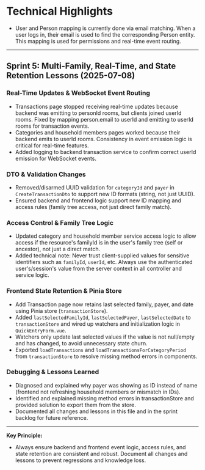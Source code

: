 # Technical Highlights

- User and Person mapping is currently done via email matching. When a user logs in, their email is used to find the corresponding Person entity. This mapping is used for permissions and real-time event routing.

---

## Sprint 5: Multi-Family, Real-Time, and State Retention Lessons (2025-07-08)

### Real-Time Updates & WebSocket Event Routing
- Transactions page stopped receiving real-time updates because backend was emitting to personId rooms, but clients joined userId rooms. Fixed by mapping person.email to userId and emitting to userId rooms for transaction events.
- Categories and household members pages worked because their backend emits to userId rooms. Consistency in event emission logic is critical for real-time features.
- Added logging to backend transaction service to confirm correct userId emission for WebSocket events.

### DTO & Validation Changes
- Removed/disarmed UUID validation for `categoryId` and `payer` in `CreateTransactionDto` to support new ID formats (string, not just UUID).
- Ensured backend and frontend logic support new ID mapping and access rules (family tree access, not just direct family match).

### Access Control & Family Tree Logic
- Updated category and household member service access logic to allow access if the resource's familyId is in the user's family tree (self or ancestor), not just a direct match.
- Added technical note: Never trust client-supplied values for sensitive identifiers such as `familyId`, `userId`, etc. Always use the authenticated user's/session's value from the server context in all controller and service logic.

### Frontend State Retention & Pinia Store
- Add Transaction page now retains last selected family, payer, and date using Pinia store (`transactionStore`).
- Added `lastSelectedFamilyId`, `lastSelectedPayer`, `lastSelectedDate` to `transactionStore` and wired up watchers and initialization logic in `QuickEntryForm.vue`.
- Watchers only update last selected values if the value is not null/empty and has changed, to avoid unnecessary state churn.
- Exported `loadTransactions` and `loadTransactionsForCategoryPeriod` from `transactionStore` to resolve missing method errors in components.

### Debugging & Lessons Learned
- Diagnosed and explained why payer was showing as ID instead of name (frontend not refreshing household members or mismatch in IDs).
- Identified and explained missing method errors in transactionStore and provided solution to export them from the store.
- Documented all changes and lessons in this file and in the sprint backlog for future reference.

---

**Key Principle:**
- Always ensure backend and frontend event logic, access rules, and state retention are consistent and robust. Document all changes and lessons to prevent regressions and knowledge loss.
 
